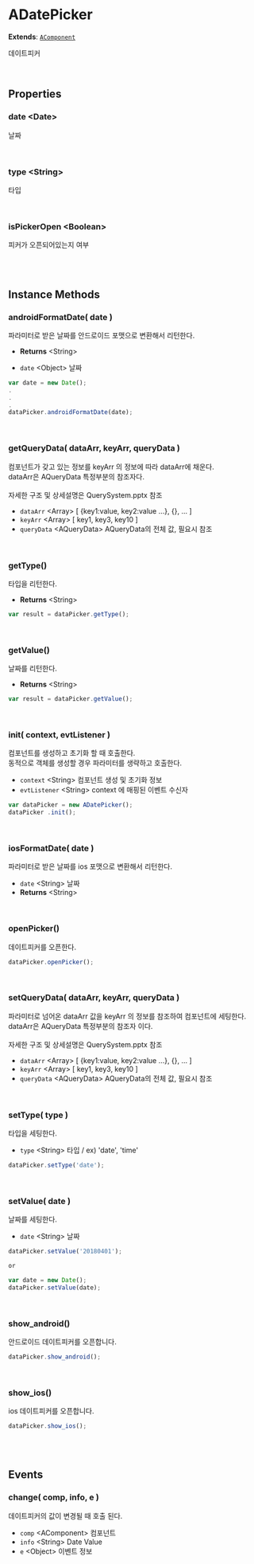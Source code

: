 # ADatePicker
**Extends**: [`AComponent`](AComponent.md#AComponent)

데이트피커

<br/>

## Properties


### date \<Date>

날짜

<br/>

### type \<String>

타입

<br/>

### isPickerOpen \<Boolean>

피커가 오픈되어있는지 여부

<br/>
<br/>

## Instance Methods

### androidFormatDate( date )

파라미터로 받은 날짜를 안드로이드 포맷으로 변환해서 리턴한다.

- **Returns** \<String>

- `date` \<Object> 날짜

```js
var date = new Date();
.
.
.
dataPicker.androidFormatDate(date);
```

<br/>

### getQueryData( dataArr, keyArr, queryData )

컴포넌트가 갖고 있는 정보를 keyArr 의 정보에 따라 dataArr에 채운다.<br/>dataArr은 AQueryData 특정부분의 참조자다.<br/><br/>자세한 구조 및 상세설명은 QuerySystem.pptx 참조

- `dataArr` \<Array> [ {key1:value, key2:value ...}, {}, ... ]
- `keyArr` \<Array> [ key1, key3, key10 ]
- `queryData` \<AQueryData> AQueryData의 전체 값, 필요시 참조

<br/>

### getType()

타입을 리턴한다.

- **Returns** \<String>

```js
var result = dataPicker.getType();
```

<br/>

### getValue()

날짜를 리턴한다.

- **Returns** \<String>

```js
var result = dataPicker.getValue();
```

<br/>

### init( context, evtListener )

컴포넌트를 생성하고 초기화 할 때 호출한다.<br/>동적으로 객체를 생성할 경우 파라미터를 생략하고 호출한다.

- `context` \<String> 컴포넌트 생성 및 초기화 정보
- `evtListener` \<String> context 에 매핑된 이벤트 수신자

```js
var dataPicker = new ADatePicker();
dataPicker .init();
```

<br/>

### iosFormatDate( date )

파라미터로 받은 날짜를 ios 포맷으로 변환해서 리턴한다.

- `date` \<String> 날짜
- **Returns** \<String>

<br/>

### openPicker()

데이트피커를 오픈한다.

```js
dataPicker.openPicker();
```

<br/>

### setQueryData( dataArr, keyArr, queryData )

파라미터로 넘어온 dataArr 값을 keyArr 의 정보를 참조하여 컴포넌트에 세팅한다. <br/>dataArr은 AQueryData 특정부분의 참조자 이다.<br/><br/>자세한 구조 및 상세설명은 QuerySystem.pptx 참조


- `dataArr` \<Array> [ {key1:value, key2:value ...}, {}, ... ]
- `keyArr` \<Array> [ key1, key3, key10 ]
- `queryData` \<AQueryData> AQueryData의 전체 값, 필요시 참조

<br/>

### setType( type )

타입을 세팅한다.

- `type` \<String> 타입 / ex) 'date', 'time'

```js
dataPicker.setType('date');
```

<br/>

### setValue( date )

날짜를 세팅한다.

- `date` \<String> 날짜

```js
dataPicker.setValue('20180401');

or

var date = new Date();
dataPicker.setValue(date);
```

<br/>

### show_android()

안드로이드 데이트피커를 오픈합니다.

```js
dataPicker.show_android();
```

<br/>

### show_ios()

ios 데이트피커를 오픈합니다.

```js
dataPicker.show_ios();
```

<br/>
<br/>

## Events


### change( comp, info, e )

데이트피커의 값이 변경될 때 호출 된다.

- `comp` \<AComponent> 컴포넌트
- `info` \<String> Date Value
- `e` \<Object> 이벤트 정보

<br/>

